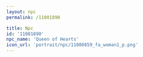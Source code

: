 ```yaml
---
layout: npc
permalink: /11001890

title: Npc
id: '11001890'
npc_name: 'Queen of Hearts'
icon_url: 'portrait/npc/11000859_fa_woman1_p.png'
---
```

